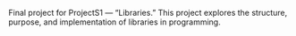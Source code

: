 Final project for ProjectS1 — “Libraries.”
This project explores the structure, purpose, and implementation of libraries in programming.
